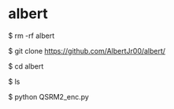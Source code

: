 # albert

$ rm -rf albert

$ git clone https://github.com/AlbertJr00/albert/

$ cd albert

$ ls

$ python QSRM2_enc.py
